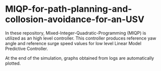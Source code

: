 # MIQP-for-path-planning-and-collosion-avoidance-for-an-USV

In these repository, Mixed-Integer-Quadratic-Programming (MIQP) is utilized as an high level controller. This controller produces reference yaw angle and reference surge speed values for low level Linear Model Predictive Controller.

At the end of the simulation, graphs obtained from logs are automatically plotted. 

